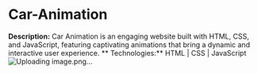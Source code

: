 # Car-Animation
 **Description:** Car Animation is an engaging website built with HTML, CSS, and JavaScript, featuring captivating animations that bring a dynamic and interactive user experience. 
 ** Technologies:** HTML | CSS | JavaScript
![Uploading image.png…]()




